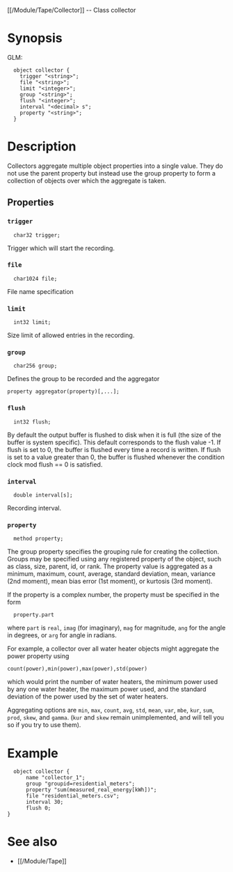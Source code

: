 [[/Module/Tape/Collector]] -- Class collector

# Synopsis

GLM:

~~~
  object collector {
    trigger "<string>";
    file "<string>";
    limit "<integer>";
    group "<string>";
    flush "<integer>";
    interval "<decimal> s";
    property "<string>";
  }
~~~

# Description

Collectors aggregate multiple object properties into a single value. They do not use the parent property but instead use the group property to form a collection of objects over which the aggregate is taken.


## Properties

### `trigger`

~~~
  char32 trigger;
~~~

Trigger which will start the recording.

### `file`

~~~
  char1024 file;
~~~

File name specification

### `limit`

~~~
  int32 limit;
~~~

Size limit of allowed entries in the recording.

### `group`

~~~
  char256 group;
~~~

Defines the group to be recorded and the aggregator

~~~
property aggregator(property)[,...];
~~~

### `flush`

~~~
  int32 flush;
~~~

By default the output buffer is flushed to disk when it is full (the size of the buffer is system specific). This default corresponds to the flush value -1. If flush is set to 0, the buffer is flushed every time a record is written. If flush is set to a value greater than 0, the buffer is flushed whenever the condition clock mod flush == 0 is satisfied.

### `interval`

~~~
  double interval[s];
~~~

Recording interval.

### `property`

~~~
  method property;
~~~

The group property specifies the grouping rule for creating the collection. Groups may be specified using any registered property of the object, such as class, size, parent, id, or rank. The property value is aggregated as a minimum, maximum, count, average, standard deviation, mean, variance (2nd moment), mean bias error (1st moment), or kurtosis (3rd moment). 

If the property is a complex number, the property must be specified in the form

~~~
  property.part
~~~

where `part` is `real`, `imag` (for imaginary), `mag` for magnitude, `ang` for the angle in degrees, or `arg` for angle in radians.

For example, a collector over all water heater objects might aggregate the power property using
~~~
count(power),min(power),max(power),std(power)
~~~
which would print the number of water heaters, the minimum power used by any one water heater, the maximum power used, and the standard deviation of the power used by the set of water heaters.

Aggregating options are `min`, `max`, `count`, `avg`, `std`, `mean`, `var`, `mbe`, `kur`, `sum`, `prod`, `skew`, and `gamma`. (`kur` and `skew` remain unimplemented, and will tell you so if you try to use them).

# Example

~~~
  object collector {
	  name "collector_1";
	  group "groupid=residential_meters";
	  property "sum(measured_real_energy[kWh])";
	  file "residential_meters.csv";
	  interval 30;
	  flush 0;
}
~~~

# See also

* [[/Module/Tape]]

